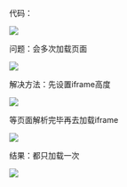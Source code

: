 代码：

![](https://dn-serical.qbox.me/21.png)

问题：会多次加载页面

![](https://dn-serical.qbox.me/22.png)
 
解决方法：先设置iframe高度

![](https://dn-serical.qbox.me/23.png)
 
等页面解析完毕再去加载iframe

![](https://dn-serical.qbox.me/24.png)
 
结果：都只加载一次

![](https://dn-serical.qbox.me/25.png)
 